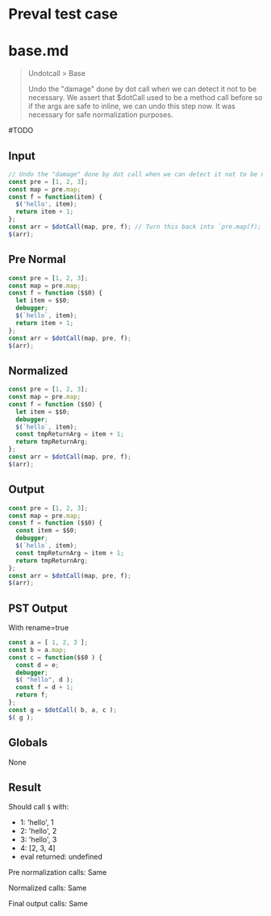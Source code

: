 # Preval test case

# base.md

> Undotcall > Base
>
> Undo the "damage" done by dot call when we can detect it not to be necessary. We assert that $dotCall used to be a method call before so if the args are safe to inline, we can undo this step now. It was necessary for safe normalization purposes.

#TODO

## Input

`````js filename=intro
// Undo the "damage" done by dot call when we can detect it not to be necessary. We assert that $dotCall used to be a method call before so if the args are safe to inline, we can undo this step now. It was necessary for safe normalization purposes.
const pre = [1, 2, 3];
const map = pre.map;
const f = function(item) {
  $('hello', item);
  return item + 1;
};
const arr = $dotCall(map, pre, f); // Turn this back into `pre.map(f);`
$(arr);
`````

## Pre Normal

`````js filename=intro
const pre = [1, 2, 3];
const map = pre.map;
const f = function ($$0) {
  let item = $$0;
  debugger;
  $(`hello`, item);
  return item + 1;
};
const arr = $dotCall(map, pre, f);
$(arr);
`````

## Normalized

`````js filename=intro
const pre = [1, 2, 3];
const map = pre.map;
const f = function ($$0) {
  let item = $$0;
  debugger;
  $(`hello`, item);
  const tmpReturnArg = item + 1;
  return tmpReturnArg;
};
const arr = $dotCall(map, pre, f);
$(arr);
`````

## Output

`````js filename=intro
const pre = [1, 2, 3];
const map = pre.map;
const f = function ($$0) {
  const item = $$0;
  debugger;
  $(`hello`, item);
  const tmpReturnArg = item + 1;
  return tmpReturnArg;
};
const arr = $dotCall(map, pre, f);
$(arr);
`````

## PST Output

With rename=true

`````js filename=intro
const a = [ 1, 2, 3 ];
const b = a.map;
const c = function($$0 ) {
  const d = e;
  debugger;
  $( "hello", d );
  const f = d + 1;
  return f;
};
const g = $dotCall( b, a, c );
$( g );
`````

## Globals

None

## Result

Should call `$` with:
 - 1: 'hello', 1
 - 2: 'hello', 2
 - 3: 'hello', 3
 - 4: [2, 3, 4]
 - eval returned: undefined

Pre normalization calls: Same

Normalized calls: Same

Final output calls: Same
